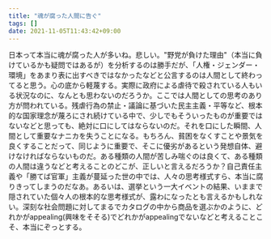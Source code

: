 ```yaml
---
title: "魂が腐った人間に告ぐ"
tags: []
date: 2021-11-05T11:43:42+09:00
---
```


日本って本当に魂が腐った人が多いね。悲しい。"野党が負けた理由"（本当に負けているかも疑問ではあるが）を分析するのは勝手だが、「人権・ジェンダー・環境」をあまり表に出すべきではなかったなどと公言するのは人間として終わってると思う。心の底から軽蔑する。実際に政府による虐待で殺されている人もいる状況なのに、なんとも思わないのだろうか。ここでは人間としての思考のあり方が問われている。残虐行為の禁止・議論に基づいた民主主義・平等など、根本的な国家理念が蔑ろにされ続けている中で、少しでもそういったものが重要ではないなどと思っても、絶対に口にしてはならないのだ。それを口にした瞬間、人間として重要なナニカを失うことになる。もちろん、貧困をなくすことや景気を良くすることだって、同じように重要で、そこに優劣があるという発想自体、避けなければならないものだ。ある種類の人間が苦しみ喘ぐのは良くて、ある種類の人間は違うなどと考えることのどこが、正しいと言えるだろうか？自己責任主義や「勝てば官軍」主義が蔓延った世の中では、人々の思考様式すら、本当に腐りきってしまうのだなあ。あるいは、選挙という一大イベントの結果、いままで隠されていた個々人の根本的な思考様式が、露わになったとも言えるかもしれない。深刻な社会問題に対してまるでカタログの中から商品を選ぶかのように、どれかがappealing(興味をそそる)でどれかがappealingでないなどと考えることこそ、本当にぞっとする。